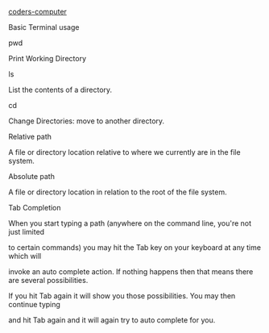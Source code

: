 [coders-computer](https://kevpro718.github.io/Learning-Journal/)

Basic Terminal usage

pwd

Print Working Directory 

ls

List the contents of a directory.

cd

Change Directories: move to another directory.

Relative path

A file or directory location relative to where we currently are in the file system.

Absolute path

A file or directory location in relation to the root of the file system.

Tab Completion

When you start typing a path (anywhere on the command line, you're not just limited

to certain commands) you may hit the Tab key on your keyboard at any time which will

invoke an auto complete action. If nothing happens then that means there are several possibilities. 

If you hit Tab again it will show you those possibilities. You may then continue typing

and hit Tab again and it will again try to auto complete for you.

